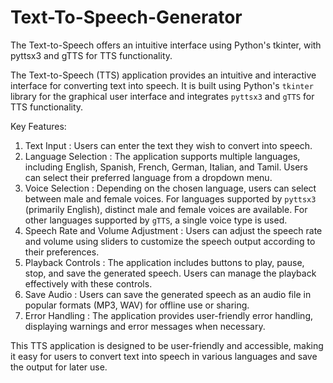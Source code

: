 # Text-To-Speech-Generator
The Text-to-Speech offers an intuitive interface using Python's tkinter, with pyttsx3 and gTTS for TTS functionality. 

The Text-to-Speech (TTS) application provides an intuitive and interactive interface for converting text into speech. It is built using Python's `tkinter` library for the graphical user interface and integrates `pyttsx3` and `gTTS` for TTS functionality.

Key Features:

1. Text Input : Users can enter the text they wish to convert into speech.
2. Language Selection : The application supports multiple languages, including English, Spanish, French, German, Italian, and Tamil. Users can select their preferred language from a dropdown menu.
3. Voice Selection : Depending on the chosen language, users can select between male and female voices. For languages supported by `pyttsx3` (primarily English), distinct male and female voices are available. For other languages supported by `gTTS`, a single voice type is used.
4. Speech Rate and Volume Adjustment : Users can adjust the speech rate and volume using sliders to customize the speech output according to their preferences.
5. Playback Controls : The application includes buttons to play, pause, stop, and save the generated speech. Users can manage the playback effectively with these controls.
6. Save Audio : Users can save the generated speech as an audio file in popular formats (MP3, WAV) for offline use or sharing.
7. Error Handling : The application provides user-friendly error handling, displaying warnings and error messages when necessary.

This TTS application is designed to be user-friendly and accessible, making it easy for users to convert text into speech in various languages and save the output for later use.
